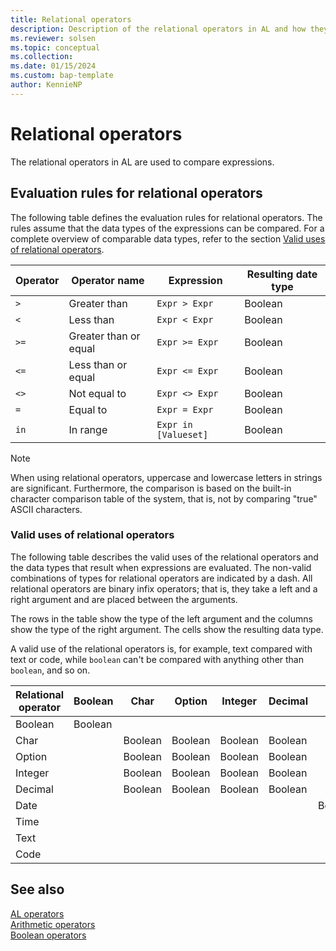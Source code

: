 ```yaml
---
title: Relational operators
description: Description of the relational operators in AL and how they are used to compare expressions, as well as valid uses of relational operators.
ms.reviewer: solsen
ms.topic: conceptual
ms.collection: 
ms.date: 01/15/2024
ms.custom: bap-template
author: KennieNP
---
```


# Relational operators

The relational operators in AL are used to compare expressions.  

## Evaluation rules for relational operators

The following table defines the evaluation rules for relational operators. The rules assume that the data types of the expressions can be compared. For a complete overview of comparable data types, refer to the section [Valid uses of relational operators](#valid-uses-of-relational-operators).  

|Operator|Operator name|Expression|Resulting date type|  
|--------|-------------|----------|-------------------|  
|`>`|Greater than|`Expr > Expr`|Boolean|  
|`<`|Less than|`Expr < Expr`|Boolean|  
|`>=`|Greater than or equal|`Expr >= Expr`|Boolean|  
|`<=`|Less than or equal|`Expr <= Expr`|Boolean|  
|`<>`|Not equal to|`Expr <> Expr`|Boolean|  
|`=`|Equal to|`Expr = Expr`|Boolean|  
|`in`|In range|`Expr in [Valueset]`|Boolean|  

> [!NOTE]  
> When using relational operators, uppercase and lowercase letters in strings are significant. Furthermore, the comparison is based on the built-in character comparison table of the system, that is, not by comparing "true" ASCII characters.  
  
### Valid uses of relational operators

The following table describes the valid uses of the relational operators and the data types that result when expressions are evaluated. The non-valid combinations of types for relational operators are indicated by a dash. All relational operators are binary infix operators; that is, they take a left and a right argument and are placed between the arguments.  

The rows in the table show the type of the left argument and the columns show the type of the right argument. The cells show the resulting data type.  

A valid use of the relational operators is, for example, text compared with text or code, while `boolean` can't be compared with anything other than `boolean`, and so on.  

|Relational operator|Boolean|Char|Option|Integer|Decimal|Date|Time|Text|Code|  
|-----------|------|----|----|----|----|---|----|----------|----------|  
|Boolean|Boolean|||||||||  
|Char||Boolean|Boolean|Boolean|Boolean|||||  
|Option||Boolean|Boolean|Boolean|Boolean|||||  
|Integer||Boolean|Boolean|Boolean|Boolean|||||  
|Decimal||Boolean|Boolean|Boolean|Boolean|||||  
|Date||||||Boolean||||  
|Time|||||||Boolean|||  
|Text||||||||Boolean|Boolean|  
|Code||||||||Boolean|Boolean|  

## See also

[AL operators](devenv-al-operators.md)  
[Arithmetic operators](devenv-al-arithmetic-operators.md)  
[Boolean operators](devenv-al-boolean-operators.md)  
